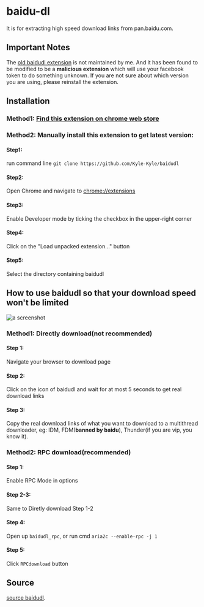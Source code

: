 # baidu-dl

It is for extracting high speed download links from pan.baidu.com.

## Important Notes

The [old baidudl extension](https://chrome.google.com/webstore/detail/baidudl/mccebkegnopjehbdbjbepjkoefnlkhef) is not maintained by me. And it has been found to be modified to be a **malicious extension** which will use your facebook token to do something unknown. If you are not sure about which version you are using, please reinstall the extension.

## Installation

### Method1: [Find this extension on chrome web store](https://chrome.google.com/webstore/detail/baidudl/lflnkcmjnhfedgibjackiibmcdnnoadb)

### Method2: Manually install this extension to get latest version:

#### Step1:

run command line `git clone https://github.com/Kyle-Kyle/baidudl`

#### Step2:

Open Chrome and navigate to [chrome://extensions](chrome://extensions)

#### Step3:

Enable Developer mode by ticking the checkbox in the upper-right corner

#### Step4:

Click on the "Load unpacked extension..." button

#### Step5:

Select the directory containing baidudl

## How to use baidudl so that your download speed won't be limited

![a screenshot](https://github.com/ndasjowo/baidudl/raw/master/screenshots/screenshot3.png)


### Method1: Directly download(not recommended)

#### Step 1:

Navigate your browser to download page

#### Step 2:

Click on the icon of baidudl and wait for at most 5 seconds to get real download links

#### Step 3:

Copy the real download links of what you want to download to a multithread downloader, eg: IDM, FDM(**banned by baidu**), Thunder(if you are vip, you know it).

### Method2: RPC download(recommended)

#### Step 1:

Enable RPC Mode in options

#### Step 2-3:

Same to Diretly download Step 1-2

#### Step 4:

Open up `baidudl_rpc`, or run cmd `aria2c --enable-rpc -j 1`

#### Step 5:

Click `RPCdownload` button

## Source

[source baidudl](https://github.com/Kyle-Kyle/baidudl).
